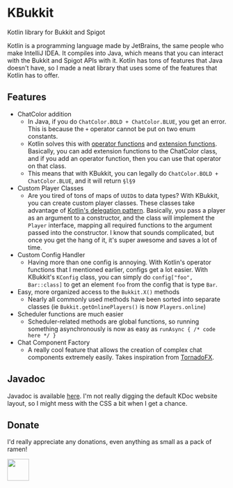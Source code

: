 # KBukkit
Kotlin library for Bukkit and Spigot

Kotlin is a programming language made by JetBrains, the same people who make IntelliJ IDEA.
It compiles into Java, which means that you can interact with the Bukkit and Spigot APIs with it.
Kotlin has tons of features that Java doesn't have, so I made a neat library that uses some of the features
that Kotlin has to offer.

## Features
* ChatColor addition
  * In Java, if you do `ChatColor.BOLD + ChatColor.BLUE`, you get an error.
  This is because the `+` operator cannot be put on two enum constants.
  * Kotlin solves this with [operator functions] and [extension functions].
  Basically, you can add extension functions to the ChatColor class, and if you
  add an operator function, then you can use that operator on that class.
  * This means that with KBukkit, you can legally do `ChatColor.BOLD + ChatColor.BLUE`, and it will return `§l§9`
* Custom Player Classes
  * Are you tired of tons of maps of `UUID`s to data types? With KBukkit,
  you can create custom player classes. These classes take advantage of
  [Kotlin's delegation pattern]. Basically, you pass a player as an
  argument to a constructor, and the class will implement the `Player` interface,
  mapping all required functions to the argument passed into the constructor.
  I know that sounds complicated, but once you get the hang of it, it's super awesome and
  saves a lot of time.
* Custom Config Handler
  * Having more than one config is annoying. With Kotlin's operator functions
  that I mentioned earlier, configs get a lot easier. With KBukkit's `KConfig` class,
  you can simply do `config["foo", Bar::class]` to get an element `foo` from the config that is type `Bar`.
* Easy, more organized access to the `Bukkit.X()` methods
  * Nearly all commonly used methods have been sorted into separate classes
  (ie `Bukkit.getOnlinePlayers()` is now `Players.online`)
* Scheduler functions are much easier
  * Scheduler-related methods are global functions, so running something asynchronously is now as easy
  as `runAsync { /* code here */ }`
* Chat Component Factory
  * A really cool feature that allows the creation of complex chat components
  extremely easily. Takes inspiration from [TornadoFX].
  
## Javadoc
Javadoc is available [here][javadoc]. I'm not really digging the default
KDoc website layout, so I might mess with the CSS a bit when I get a chance.

## Donate
I'd really appreciate any donations, even anything as small as a pack of ramen!

[<img src="https://upload.wikimedia.org/wikipedia/commons/b/b5/PayPal.svg" height="50">][paypal]
  
[operator functions]: https://kotlinlang.org/docs/reference/operator-overloading.html
[extension functions]: https://kotlinlang.org/docs/reference/extensions.html
[Kotlin's delegation pattern]: https://kotlinlang.org/docs/reference/delegation.html
[javadoc]: https://kbukkit.deanveloper.com
[paypal]: PayPal.Me/Dean98/5USD
[TornadoFX]: https://github.com/edvin/tornadofx/wiki/Type-Safe-Builders
